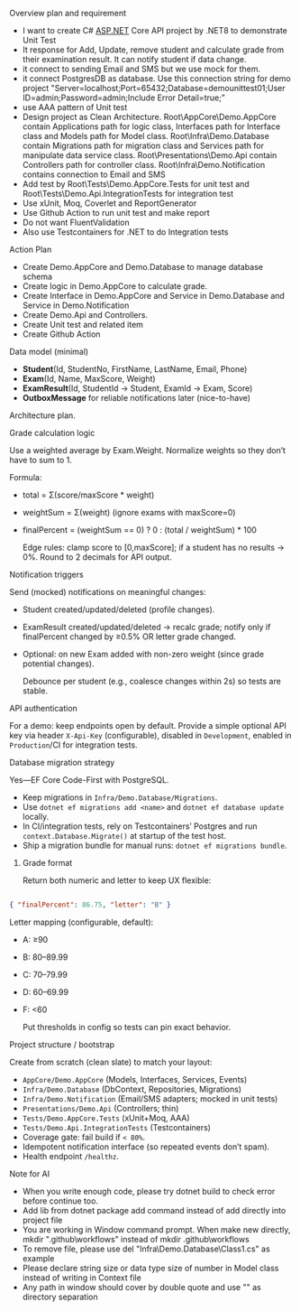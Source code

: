 Overview plan and requirement

- I want to create C# [ASP.NET](http://ASP.NET) Core API project by .NET8 to demonstrate Unit Test
- It response for Add, Update, remove student and calculate grade from their examination result. It can notify student if data change.
- it connect to sending Email and SMS but we use mock for them.
- it connect PostgresDB as database. Use this connection string for demo project "Server=localhost;Port=65432;Database=demounittest01;User ID=admin;Password=admin;Include Error Detail=true;”
- use AAA pattern of Unit test
- Design project as Clean Architecture. Root\AppCore\Demo.AppCore contain Applications path for logic class, Interfaces path for Interface class and Models path for Model class. Root\Infra\Demo.Database contain Migrations path for migration class and Services path for manipulate data service class. Root\Presentations\Demo.Api contain Controllers path for controller class. Root\Infra\Demo.Notification contains connection to Email and SMS
- Add test by Root\Tests\Demo.AppCore.Tests for unit test and Root\Tests\Demo.Api.IntegrationTests for integration test
- Use xUnit, Moq, Coverlet and ReportGenerator
- Use Github Action to run unit test and make report
- Do not want FluentValidation
- Also use Testcontainers for .NET to do Integration tests

Action Plan

- Create Demo.AppCore and Demo.Database to manage database schema
- Create logic in Demo.AppCore to calculate grade.
- Create Interface in Demo.AppCore and Service in Demo.Database and Service in Demo.Notification
- Create Demo.Api and Controllers.
- Create Unit test and related item
- Create Github Action

Data model (minimal)

- **Student**(Id, StudentNo, FirstName, LastName, Email, Phone)
- **Exam**(Id, Name, MaxScore, Weight)
- **ExamResult**(Id, StudentId → Student, ExamId → Exam, Score)
- **OutboxMessage** for reliable notifications later (nice-to-have)

Architecture plan.

Grade calculation logic

Use a weighted average by Exam.Weight. Normalize weights so they don’t have to sum to 1.

Formula:

- total = Σ(score/maxScore * weight)
- weightSum = Σ(weight) (ignore exams with maxScore=0)
- finalPercent = (weightSum == 0) ? 0 : (total / weightSum) * 100
    
    Edge rules: clamp score to [0,maxScore]; if a student has no results → 0%. Round to 2 decimals for API output.
    

Notification triggers

Send (mocked) notifications on meaningful changes:

- Student created/updated/deleted (profile changes).
- ExamResult created/updated/deleted → recalc grade; notify only if finalPercent changed by ≥0.5% OR letter grade changed.
- Optional: on new Exam added with non-zero weight (since grade potential changes).
    
    Debounce per student (e.g., coalesce changes within 2s) so tests are stable.
    

API authentication

For a demo: keep endpoints open by default. Provide a simple optional API key via header `X-Api-Key` (configurable), disabled in `Development`, enabled in `Production`/CI for integration tests.

Database migration strategy

Yes—EF Core Code-First with PostgreSQL.

- Keep migrations in `Infra/Demo.Database/Migrations`.
- Use `dotnet ef migrations add <name>` and `dotnet ef database update` locally.
- In CI/integration tests, rely on Testcontainers’ Postgres and run `context.Database.Migrate()` at startup of the test host.
- Ship a migration bundle for manual runs: `dotnet ef migrations bundle`.
1. Grade format
    
    Return both numeric and letter to keep UX flexible:
    

```json

{ "finalPercent": 86.75, "letter": "B" }
```

Letter mapping (configurable, default):

- A: ≥90
- B: 80–89.99
- C: 70–79.99
- D: 60–69.99
- F: <60
    
    Put thresholds in config so tests can pin exact behavior.
    

Project structure / bootstrap

Create from scratch (clean slate) to match your layout:

- `AppCore/Demo.AppCore` (Models, Interfaces, Services, Events)
- `Infra/Demo.Database` (DbContext, Repositories, Migrations)
- `Infra/Demo.Notification` (Email/SMS adapters; mocked in unit tests)
- `Presentations/Demo.Api` (Controllers; thin)
- `Tests/Demo.AppCore.Tests` (xUnit+Moq, AAA)
- `Tests/Demo.Api.IntegrationTests` (Testcontainers)
- Coverage gate: fail build if `< 80%`.
- Idempotent notification interface (so repeated events don’t spam).
- Health endpoint `/healthz`.


Note for AI
- When you write enough code, please try dotnet build to check error before continue too.
- Add lib from dotnet package add command instead of add directly into project file
- You are working in Window command prompt. When make new directly, mkdir ".github\workflows" instead of mkdir .github\workflows
- To remove file, please use del "Infra\Demo.Database\Class1.cs" as example
- Please declare string size or data type size of number in Model class instead of writing in Context file
- Any path in window should cover by double quote and use "\" as directory separation